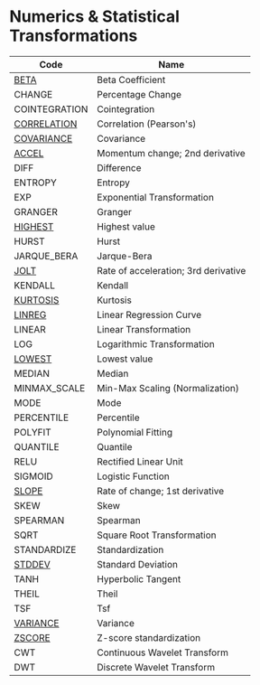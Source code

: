 # Numerics & Statistical Transformations

| Code | Name |
| --------------- | --------------------------------- |
| [BETA](/indicators/numerics/beta.md) | Beta Coefficient |
| CHANGE | Percentage Change |
| COINTEGRATION | Cointegration |
| [CORRELATION](/indicators/numerics/correlation.md) | Correlation (Pearson's) |
| [COVARIANCE](/indicators/numerics/covariance.md) | Covariance |
| [ACCEL](/indicators/numerics/accel.md) | Momentum change; 2nd derivative |
| DIFF | Difference |
| ENTROPY | Entropy |
| EXP | Exponential Transformation |
| GRANGER | Granger |
| [HIGHEST](/indicators/numerics/highest.md) | Highest value |
| HURST | Hurst |
| JARQUE_BERA | Jarque-Bera |
| [JOLT](/indicators/numerics/jolt.md) | Rate of acceleration; 3rd derivative |
| KENDALL | Kendall |
| [KURTOSIS](/indicators/numerics/kurtosis.md) | Kurtosis |
| [LINREG](/indicators/numerics/linreg.md) | Linear Regression Curve |
| LINEAR | Linear Transformation |
| LOG | Logarithmic Transformation |
| [LOWEST](/indicators/numerics/highlowest.md) | Lowest value |
| MEDIAN | Median |
| MINMAX_SCALE | Min-Max Scaling (Normalization) |
| MODE | Mode |
| PERCENTILE | Percentile |
| POLYFIT | Polynomial Fitting |
| QUANTILE | Quantile |
| RELU | Rectified Linear Unit |
| SIGMOID | Logistic Function |
| [SLOPE](/indicators/numerics/slope.md) | Rate of change; 1st derivative |
| SKEW | Skew |
| SPEARMAN | Spearman |
| SQRT | Square Root Transformation |
| STANDARDIZE | Standardization |
| [STDDEV](/indicators/numerics/stddev.md) | Standard Deviation |
| TANH | Hyperbolic Tangent |
| THEIL | Theil |
| TSF | Tsf |
| [VARIANCE](/indicators/numerics/variance.md) | Variance |
| [ZSCORE](/indicators/numerics/zscore.md) | Z-score standardization |
| CWT | Continuous Wavelet Transform |
| DWT | Discrete Wavelet Transform |
